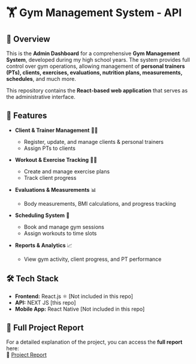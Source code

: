 # 🏋️ Gym Management System - API

## 📌 Overview
This is the **Admin Dashboard** for a comprehensive **Gym Management System**, developed during my high school years. The system provides full control over gym operations, allowing management of **personal trainers (PTs), clients, exercises, evaluations, nutrition plans, measurements, schedules**, and much more.

This repository contains the **React-based web application** that serves as the administrative interface.

## 🚀 Features
- **Client & Trainer Management** 🏃‍♂️  
  - Register, update, and manage clients & personal trainers  
  - Assign PTs to clients  

- **Workout & Exercise Tracking** 🏋️‍♀️  
  - Create and manage exercise plans  
  - Track client progress  

- **Evaluations & Measurements** 📊  
  - Body measurements, BMI calculations, and progress tracking  

- **Scheduling System** 📅  
  - Book and manage gym sessions  
  - Assign workouts to time slots  

- **Reports & Analytics** 📈  
  - View gym activity, client progress, and PT performance  

## 🛠️ Tech Stack
- **Frontend:** React.js ⚛️ [Not included in this repo]  
- **API:** NEXT JS [this repo]  
- **Mobile App:** React Native [Not included in this repo]

## 📜 Full Project Report  
For a detailed explanation of the project, you can access the **full report** here:  
📎 [Project Report](https://drive.google.com/drive/u/2/folders/1CfDuSDzbuhbMe3GK9700VGL_ITA9t4y1)  
